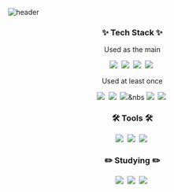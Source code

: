 ![header](https://capsule-render.vercel.app/api?type=slice&color=auto&height=250&section=header&text=SeongeunKim&fontsize=90&fontColor=black)

<h3 align="center">✨ Tech Stack ✨</h3>

<p align="center"> Used as the main </p>
<div align="center">
  <img src="https://img.shields.io/badge/JAVA-FF7800?style=flat-square&logo=coffeescript&logoColor=white"/></a>&nbsp
  <img src="https://img.shields.io/badge/SPRING-6DB33F?style=flat-square&logo=spring&logoColor=white"/></a>&nbsp
  <img src="https://img.shields.io/badge/SPRINGBOOT-6DB33F?style=flat-square&logo=springboot&logoColor=white"/></a>&nbsp
  <img src="https://img.shields.io/badge/MYSQL-4479A1?style=flat-square&logo=mysql&logoColor=white"/></a>&nbsp
</div>

<p align="center"> Used at least once </p>
<div align="center">
  <img src="https://img.shields.io/badge/C-A8B9CC?style=flat-square&logo=git&c=white"/></a>&nbsp
  <img src="https://img.shields.io/badge/HTML5-E34F26?style=flat-square&logo=html5&c=white"/></a>&nbsp
  <img src="https://img.shields.io/badge/DART-0175C2?style=flat-square&logo=dart&c=white"/></a>&nbs
  <img src="https://img.shields.io/badge/AWS-232F3E?style=flat-square&logo=aws&c=white"/></a>&nbsp
  <img src="https://img.shields.io/badge/CSS-1572B6?style=flat-square&logo=css&c=white"/></a>&nbsp
</div>


<h3 align="center">🛠 Tools 🛠</h3>
<div align="center">
  <img src="https://img.shields.io/badge/GIT-F05032?style=flat-square&logo=git&logoColor=white"/></a>&nbsp
  <img src="https://img.shields.io/badge/GITHUB-181717?style=flat-square&logo=github&logoColor=white"/></a>&nbsp
  <img src="https://img.shields.io/badge/NOTION-000000?style=flat-square&logo=notion&logoColor=white"/></a>&nbsp
</div>

<h3 align="center">✏️ Studying ✏️</h3>
<div align="center">
  <img src="https://img.shields.io/badge/LINUX-FCC624?style=flat-square&logo=linux&logoColor=white"/></a>&nbsp
  <img src="https://img.shields.io/badge/PYTHON-3776AB?style=flat-square&logo=python&logoColor=white"/></a>&nbsp
  <img src="https://img.shields.io/badge/FLASK-000000?style=flat-square&logo=flask&logoColor=white"/></a>&nbsp
</div>

